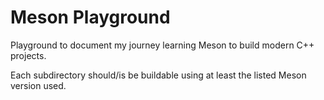 # Meson Playground

Playground to document my journey learning Meson to build modern C++ projects.

Each subdirectory should/is be buildable using at least the listed Meson version used.

